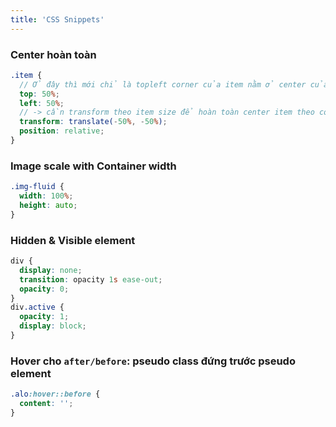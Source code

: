 ```yaml
---
title: 'CSS Snippets'
---
```


### Center hoàn toàn

```scss
.item {
  // Ở đây thì mới chỉ là topleft corner của item nằm ở center của container
  top: 50%;
  left: 50%;
  // -> cần transform theo item size để hoàn toàn center item theo container
  transform: translate(-50%, -50%);
  position: relative;
}
```

### Image scale with Container width

```css
.img-fluid {
  width: 100%;
  height: auto;
}
```

### Hidden & Visible element

```scss
div {
  display: none;
  transition: opacity 1s ease-out;
  opacity: 0;
}
div.active {
  opacity: 1;
  display: block;
}
```

### Hover cho `after/before`: pseudo class đứng trước pseudo element

```scss
.alo:hover::before {
  content: '';
}
```
